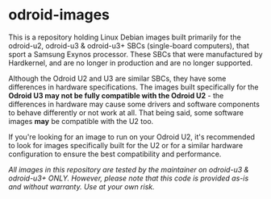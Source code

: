 # odroid-images

This is a repository holding Linux Debian images built primarily for the odroid-u2, odroid-u3 & odroid-u3+ SBCs (single-board computers), that sport a Samsung Exynos processor. These SBCs that were manufactured by Hardkernel, and are no longer in production and are no longer supported.

Although the Odroid U2 and U3 are similar SBCs, they have some differences in hardware specifications. The images built specifically for the **Odroid U3 may not be fully compatible with the Odroid U2** - the differences in hardware may cause some drivers and software components to behave differently or not work at all. That being said, some software images **may** be compatible with the U2 too.


If you're looking for an image to run on your Odroid U2, it's recommended to look for images specifically built for the U2 or for a similar hardware configuration to ensure the best compatibility and performance.


_All images in this repository are tested by the maintainer on odroid-u3 & odroid-u3+ ONLY. However, please note that this code is provided as-is and without warranty. Use at your own risk._ 



